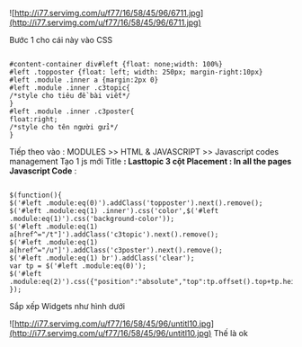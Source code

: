 ![http://i77.servimg.com/u/f77/16/58/45/96/6711.jpg](http://i77.servimg.com/u/f77/16/58/45/96/6711.jpg)


Bước 1 cho cái này vào CSS
```

#content-container div#left {float: none;width: 100%}
#left .topposter {float: left; width: 250px; margin-right:10px}
#left .module .inner a {margin:2px 0}
#left .module .inner .c3topic{
/*style cho tiêu đề bài viết*/
}
#left .module .inner .c3poster{
float:right;
/*style cho tên người gửi*/
}
```


Tiếp theo vào : MODULES >> HTML & JAVASCRIPT >>
Javascript codes management
Tạo 1 js mới
Title **: Lasttopic 3 cột
Placement : In all the pages
Javascript Code** :

```

$(function(){
$('#left .module:eq(0)').addClass('topposter').next().remove();
$('#left .module:eq(1) .inner').css('color',$('#left .module:eq(1)').css('background-color'));
$('#left .module:eq(1) a[href^="/t"]').addClass('c3topic').next().remove();
$('#left .module:eq(1) a[href^="/u"]').addClass('c3poster').next().remove();
$('#left .module:eq(1) br').addClass('clear');
var tp = $('#left .module:eq(0)');
$('#left .module:eq(2)').css({"position":"absolute","top":tp.offset().top+tp.height()+9,"width":tp.width()});
});

```

Sắp xếp Widgets như hình dưới

![http://i77.servimg.com/u/f77/16/58/45/96/untitl10.jpg](http://i77.servimg.com/u/f77/16/58/45/96/untitl10.jpg)
Thế là ok